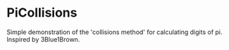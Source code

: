 # PiCollisions
Simple demonstration of the 'collisions method' for calculating digits of pi. Inspired by 3Blue1Brown.
